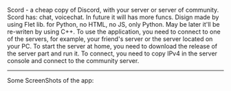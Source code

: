 Scord - a cheap copy of Discord, with your server or server of community.
Scord has: chat, voicechat. In future it will has more funcs.
Disign made by using Flet lib. for Python, no HTML, no JS, only Python. May be later it'll be re-writen by using C++.
To use the application, you need to connect to one of the servers, for example, your friend's server or the server located on your PC. To start the server at home, you need to download the release of the server part and run it. To connect, you need to copy IPv4 in the server console and connect to the community server.

____________________________________________________________________________________________________________________________________

Some ScreenShots of the app:
